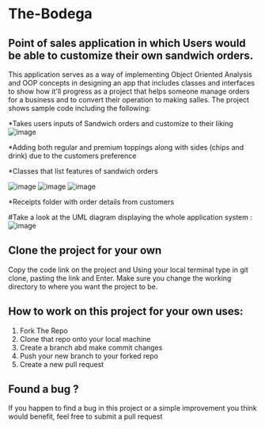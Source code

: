 # The-Bodega
## Point of sales application in which Users would be able to customize their own sandwich orders.

This application serves as a way of implementing Object Oriented Analysis and OOP concepts in designing an app that includes classes and interfaces to show how it'll progress as a project that helps someone manage orders for a business and to convert their operation to making salles. The project shows sample code including the following:

*Takes users inputs of Sandwich orders and customize to their liking ![image](https://github.com/Chrisescano/The-Bodega/assets/147072859/e5cb4741-99d4-424a-ad15-ec7e5634655c)


*Adding both regular and premium toppings along with sides (chips and drink) due to the customers preference


*Classes that list features of sandwich orders 


![image](https://github.com/Chrisescano/The-Bodega/assets/147072859/87d8e91b-4f1d-44eb-960f-8332955875d9)
![image](https://github.com/Chrisescano/The-Bodega/assets/147072859/b1398bfc-5ed5-4544-acfa-4f7682830b77) ![image](https://github.com/Chrisescano/The-Bodega/assets/147072859/51efa3e6-47c5-496f-be80-f89e5394a809)



*Receipts folder with order details from customers

#Take a look at the UML diagram displaying the whole application system : ![image](https://github.com/Chrisescano/The-Bodega/assets/147072859/d7ad6f64-5c97-4421-8e2b-8c959b5e4d88)


## Clone the project for your own
Copy the code link on the project and Using your local terminal type in git clone, pasting the link and Enter. Make sure you change the working directory to where you want the project to be. 

## How to work on this project for your own uses:
1. Fork The Repo
2. Clone that repo onto your local machine
3. Create a branch abd make commit changes
4. Push your new branch to your forked repo
5. Create a new pull request

## Found a bug ?
If you happen to find a bug in this project  or a simple improvement you think would benefit, feel free to submit a pull request

